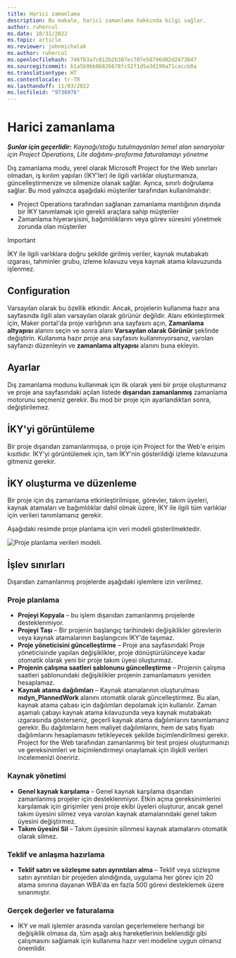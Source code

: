 ```yaml
---
title: Harici zamanlama
description: Bu makale, harici zamanlama hakkında bilgi sağlar.
author: ruhercul
ms.date: 10/31/2022
ms.topic: article
ms.reviewer: johnmichalak
ms.author: ruhercul
ms.openlocfilehash: 746fb3a7c812b2b387ec707e58796d02d2473847
ms.sourcegitcommit: b1a5b9bb8b826678fc52f1d5a3d199a71caccb0a
ms.translationtype: HT
ms.contentlocale: tr-TR
ms.lasthandoff: 11/03/2022
ms.locfileid: "9736976"
---
```

# <a name="external-scheduling"></a>Harici zamanlama

_**Şunlar için geçerlidir:** Kaynağı/stoğu tutulmayanları temel alan senaryolar için Project Operations, Lite dağıtımı-proforma faturalamayı yönetme_

Dış zamanlama modu, yerel olarak Microsoft Project for the Web sınırları olmadan, iş kırılım yapıları (İKY'ler) ile ilgili varlıklar oluşturmanıza, güncelleştirmenize ve silmenize olanak sağlar. Ayrıca, sınırlı doğrulama sağlar. Bu mod yalnızca aşağıdaki müşteriler tarafından kullanılmalıdır:

- Project Operations tarafından sağlanan zamanlama mantığının dışında bir İKY tanımlamak için gerekli araçlara sahip müşteriler
- Zamanlama hiyerarşisini, bağımlılıklarını veya görev süresini yönetmek zorunda olan müşteriler

> [!IMPORTANT]
> İKY ile ilgili varlıklara doğru şekilde girilmiş veriler, kaynak mutabakatı ızgarası, tahminler grubu, izleme kılavuzu veya kaynak atama kılavuzunda işlenmez.

## <a name="configuration"></a>Configuration

Varsayılan olarak bu özellik etkindir. Ancak, projelerin kullanıma hazır ana sayfasında ilgili alan varsayılan olarak görünür değildir. Alanı etkinleştirmek için, Maker portal'da proje varlığının ana sayfasını açın, **Zamanlama altyapısı** alanını seçin ve sonra alanı **Varsayılan olarak Görünür** şeklinde değiştirin. Kullanıma hazır proje ana sayfasını kullanmıyorsanız, varolan sayfanızı düzenleyin ve **zamanlama altyapısı** alanını buna ekleyin.

## <a name="settings"></a>Ayarlar

Dış zamanlama modunu kullanmak için ilk olarak yeni bir proje oluşturmanız ve proje ana sayfasındaki açılan listede **dışarıdan zamanlanmış** zamanlama motorunu seçmeniz gerekir. Bu mod bir proje için ayarlandıktan sonra, değiştirilemez.

## <a name="viewing-the-wbs"></a>İKY'yi görüntüleme

Bir proje dışarıdan zamanlanmışsa, o proje için Project for the Web'e erişim kısıtlıdır. İKY'yi görüntülemek için, tam İKY'nin gösterildiği izleme kılavuzuna gitmeniz gerekir.

## <a name="creating-and-editing-the-wbs"></a>İKY oluşturma ve düzenleme

Bir proje için dış zamanlama etkinleştirilmişse, görevler, takım üyeleri, kaynak atamaları ve bağımlılıklar dahil olmak üzere, İKY ile ilgili tüm varlıklar için verileri tanımlamanız gerekir.

Aşağıdaki resimde proje planlama için veri modeli gösterilmektedir.

![Proje planlama verileri modeli.](media/projectplanningdatamodel.png)

## <a name="functional-limitations"></a>İşlev sınırları

Dışarıdan zamanlanmış projelerde aşağıdaki işlemlere izin verilmez.

### <a name="project-planning"></a>Proje planlama

- **Projeyi Kopyala** – bu işlem dışarıdan zamanlanmış projelerde desteklenmiyor.
- **Projeyi Taşı** – Bir projenin başlangıç tarihindeki değişiklikler görevlerin veya kaynak atamalarının başlangıcını İKY'de taşımaz.
- **Proje yöneticisini güncelleştirme** – Proje ana sayfasındaki Proje yöneticisinde yapılan değişiklikler, proje dönüştürülünceye kadar otomatik olarak yeni bir proje takım üyesi oluşturmaz.
- **Projenin çalışma saatleri şablonunu güncelleştirme** – Projenin çalışma saatleri şablonundaki değişiklikler projenin zamanlamasını yeniden hesaplamaz.
- **Kaynak atama dağılımları** – Kaynak atamalarının oluşturulması **mdyn\_PlannedWork** alanını otomatik olarak güncelleştirmez. Bu alan, kaynak atama çabası için dağılımları depolamak için kullanılır. Zaman aşamalı çabayı kaynak atama kılavuzunda veya kaynak mutabakatı ızgarasında gösterseniz, geçerli kaynak atama dağılımlarını tanımlamanız gerekir. Bu dağılımların hem maliyet dağılımlarını, hem de satış fiyatı dağılımlarını hesaplamasını tetikleyecek şekilde biçimlendirilmesi gerekir. Project for the Web tarafından zamanlanmış bir test projesi oluşturmanızı ve gereksinimleri ve biçimlendirmeyi onaylamak için ilişkili verileri incelemenizi öneririz.

### <a name="resource-management"></a>Kaynak yönetimi

- **Genel kaynak karşılama** – Genel kaynak karşılama dışarıdan zamanlanmış projeler için desteklenmiyor. Etkin açma gereksinimlerini karşılamak için girişimler yeni proje ekibi üyeleri oluşturur, ancak genel takım üyesini silmez veya varolan kaynak atamalarındaki genel takım üyesini değiştirmez.
- **Takım üyesini Sil** – Takım üyesinin silinmesi kaynak atamalarını otomatik olarak silmez.

### <a name="quoting-and-contracting"></a>Teklif ve anlaşma hazırlama

- **Teklif satırı ve sözleşme satırı ayrıntıları alma** – Teklif veya sözleşme satırı ayrıntıları bir projeden alındığında, uygulama her görev için 20 atama sınırına dayanan WBA'da en fazla 500 görevi desteklemek üzere sınanmıştır.

### <a name="actuals-and-invoicing"></a>Gerçek değerler ve faturalama

- İKY ve mali işlemler arasında varolan geçerlemelere herhangi bir değişiklik olmasa da, tüm aşağı akış hareketlerinin beklendiği gibi çalışmasını sağlamak için kullanıma hazır veri modeline uygun olmanız önemlidir.
